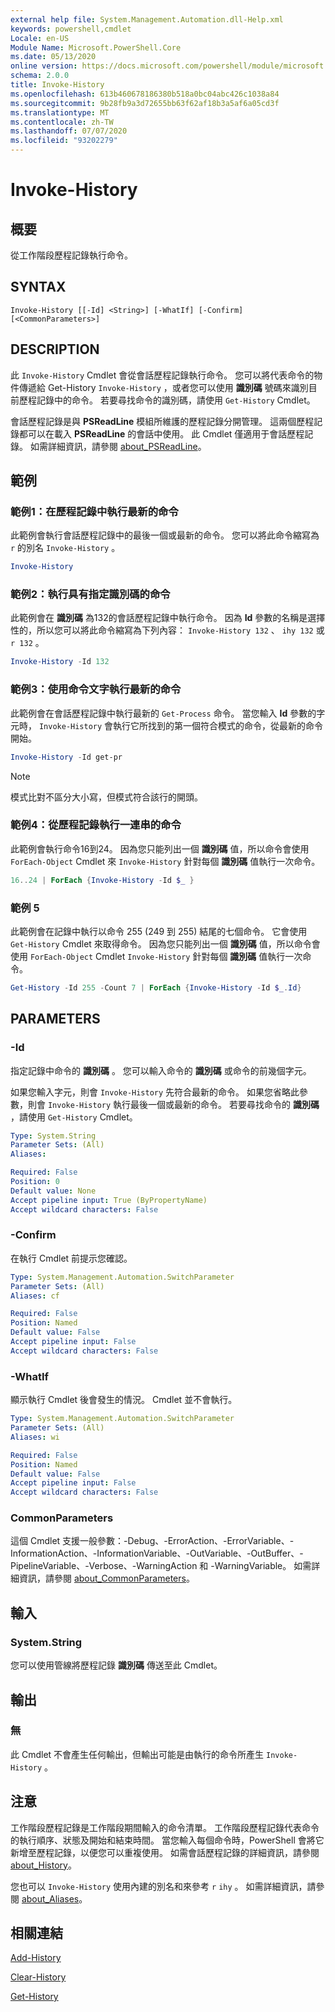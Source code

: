 ```yaml
---
external help file: System.Management.Automation.dll-Help.xml
keywords: powershell,cmdlet
Locale: en-US
Module Name: Microsoft.PowerShell.Core
ms.date: 05/13/2020
online version: https://docs.microsoft.com/powershell/module/microsoft.powershell.core/invoke-history?view=powershell-5.1&WT.mc_id=ps-gethelp
schema: 2.0.0
title: Invoke-History
ms.openlocfilehash: 613b460678186380b518a0bc04abc426c1038a84
ms.sourcegitcommit: 9b28fb9a3d72655bb63f62af18b3a5af6a05cd3f
ms.translationtype: MT
ms.contentlocale: zh-TW
ms.lasthandoff: 07/07/2020
ms.locfileid: "93202279"
---
```

# Invoke-History

## 概要
從工作階段歷程記錄執行命令。

## SYNTAX

```
Invoke-History [[-Id] <String>] [-WhatIf] [-Confirm] [<CommonParameters>]
```

## DESCRIPTION

此 `Invoke-History` Cmdlet 會從會話歷程記錄執行命令。 您可以將代表命令的物件傳遞給 Get-History `Invoke-History` ，或者您可以使用 **識別碼** 號碼來識別目前歷程記錄中的命令。 若要尋找命令的識別碼，請使用 `Get-History` Cmdlet。

會話歷程記錄是與 **PSReadLine** 模組所維護的歷程記錄分開管理。
這兩個歷程記錄都可以在載入 **PSReadLine** 的會話中使用。 此 Cmdlet 僅適用于會話歷程記錄。 如需詳細資訊，請參閱 [about_PSReadLine](../PSReadLine/About/about_PSReadLine.md)。

## 範例

### 範例1：在歷程記錄中執行最新的命令

此範例會執行會話歷程記錄中的最後一個或最新的命令。 您可以將此命令縮寫為 `r` 的別名 `Invoke-History` 。

```powershell
Invoke-History
```

### 範例2：執行具有指定識別碼的命令

此範例會在 **識別碼** 為132的會話歷程記錄中執行命令。 因為 **Id** 參數的名稱是選擇性的，所以您可以將此命令縮寫為下列內容： `Invoke-History 132` 、 `ihy 132` 或 `r 132` 。

```powershell
Invoke-History -Id 132
```

### 範例3：使用命令文字執行最新的命令

此範例會在會話歷程記錄中執行最新的 `Get-Process` 命令。 當您輸入 **Id** 參數的字元時， `Invoke-History` 會執行它所找到的第一個符合模式的命令，從最新的命令開始。

```powershell
Invoke-History -Id get-pr
```

> [!NOTE]
> 模式比對不區分大小寫，但模式符合該行的開頭。

### 範例4：從歷程記錄執行一連串的命令

此範例會執行命令16到24。 因為您只能列出一個 **識別碼** 值，所以命令會使用 `ForEach-Object` Cmdlet 來 `Invoke-History` 針對每個 **識別碼** 值執行一次命令。

```powershell
16..24 | ForEach {Invoke-History -Id $_ }
```

### 範例 5

此範例會在記錄中執行以命令 255 (249 到 255) 結尾的七個命令。 它會使用 `Get-History` Cmdlet 來取得命令。 因為您只能列出一個 **識別碼** 值，所以命令會使用 `ForEach-Object` Cmdlet `Invoke-History` 針對每個 **識別碼** 值執行一次命令。

```powershell
Get-History -Id 255 -Count 7 | ForEach {Invoke-History -Id $_.Id}
```

## PARAMETERS

### -Id

指定記錄中命令的 **識別碼** 。 您可以輸入命令的 **識別碼** 或命令的前幾個字元。

如果您輸入字元，則會 `Invoke-History` 先符合最新的命令。 如果您省略此參數，則會 `Invoke-History` 執行最後一個或最新的命令。 若要尋找命令的 **識別碼** ，請使用 `Get-History` Cmdlet。

```yaml
Type: System.String
Parameter Sets: (All)
Aliases:

Required: False
Position: 0
Default value: None
Accept pipeline input: True (ByPropertyName)
Accept wildcard characters: False
```

### -Confirm

在執行 Cmdlet 前提示您確認。

```yaml
Type: System.Management.Automation.SwitchParameter
Parameter Sets: (All)
Aliases: cf

Required: False
Position: Named
Default value: False
Accept pipeline input: False
Accept wildcard characters: False
```

### -WhatIf

顯示執行 Cmdlet 後會發生的情況。 Cmdlet 並不會執行。

```yaml
Type: System.Management.Automation.SwitchParameter
Parameter Sets: (All)
Aliases: wi

Required: False
Position: Named
Default value: False
Accept pipeline input: False
Accept wildcard characters: False
```

### CommonParameters

這個 Cmdlet 支援一般參數：-Debug、-ErrorAction、-ErrorVariable、-InformationAction、-InformationVariable、-OutVariable、-OutBuffer、-PipelineVariable、-Verbose、-WarningAction 和 -WarningVariable。 如需詳細資訊，請參閱 [about_CommonParameters](https://go.microsoft.com/fwlink/?LinkID=113216)。

## 輸入

### System.String

您可以使用管線將歷程記錄 **識別碼** 傳送至此 Cmdlet。

## 輸出

### 無

此 Cmdlet 不會產生任何輸出，但輸出可能是由執行的命令所產生 `Invoke-History` 。

## 注意

工作階段歷程記錄是工作階段期間輸入的命令清單。 工作階段歷程記錄代表命令的執行順序、狀態及開始和結束時間。 當您輸入每個命令時，PowerShell 會將它新增至歷程記錄，以便您可以重複使用。 如需會話歷程記錄的詳細資訊，請參閱 [about_History](About/about_History.md)。

您也可以 `Invoke-History` 使用內建的別名和來參考 `r` `ihy` 。 如需詳細資訊，請參閱 [about_Aliases](About/about_Aliases.md)。

## 相關連結

[Add-History](Add-History.md)

[Clear-History](Clear-History.md)

[Get-History](Get-History.md)
